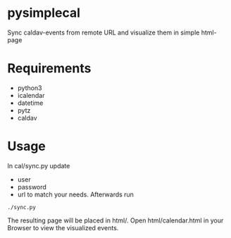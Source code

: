# pysimplecal
Sync caldav-events from remote URL and visualize them in simple html-page

# Requirements
* python3
* icalendar
* datetime
* pytz
* caldav

# Usage
In cal/sync.py update
* user
* password
* url
to match your needs.
Afterwards run
```
./sync.py
```
The resulting page will be placed in html/. Open html/calendar.html in your Browser to view the visualized events.
